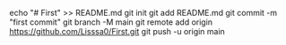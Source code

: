 echo "# First" >> README.md
git init
git add README.md
git commit -m "first commit"
git branch -M main
git remote add origin https://github.com/Lisssa0/First.git
git push -u origin main
